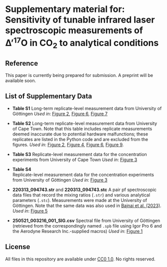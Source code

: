 # Supplementary material for:</br>Sensitivity of tunable infrared laser spectroscopic measurements of ∆’<sup>17</sup>O in CO<sub>2</sub> to analytical conditions
<!-- [![DOI](https://zenodo.org/badge/xxxx.svg)](https://zenodo.org/doi/10.5281/zenodo.xxxx) -->

## Reference
This paper is currently being prepared for submission. A preprint will be available soon.

## List of Supplementary Data

- **Table S1**
  Long-term replicate-level measurement data from University of Göttingen
  *Used in*: [Figure 2](figures/LT_Figure_2.png), [Figure 6](figures/LT_Figure_6.png), [Figure 7](figures/LT_Figure_7.png)

- **Table S2**
  Long-term replicate-level measurement data from University of Cape Town. Note that this table includes replicate measurements deemed inaccurate due to potential hardware malfunctions; these replicates are listed in the Python code and are excluded from the figures.
  *Used in*: [Figure 2](figures/LT_Figure_2.png), [Figure 4](figures/LT_Figure_4.png), [Figure 6](figures/LT_Figure_6.png), [Figure 9](figures/LT_Figure_9.png).

- **Table S3**
  Replicate-level measurement data for the concentration experiments from University of Cape Town
  *Used in*: [Figure 3](figures/LT_Figure_3.png)

- **Table S4**  
  Replicate-level measurement data for the concentration experiments from University of Göttingen
  *Used in*: [Figure 3](figures/LT_Figure_3.png)

- **220313_094743.str** and **220313_094743.stc**
  A pair pf spectroscopic data files that record the mixing ratios (`.str`) and various analytical parameters (`.stc`). Measurements were made at the University of Göttingen. Note that the same data was also used in [Bajnai et al. (2023)](https://github.com/davidbajnai/TARDIS).
  *Used in*: [Figure 5](figures/LT_Figure_5.png)

- **250521_003216_001_SIG.csv**
  Spectral file from University of Göttingen (retrieved from the correspondingly named `.spb` file using Igor Pro 6 and the Aerodyne Research Inc.-supplied macros)
  *Used in*: [Figure 1](figures/LT_Figure_1.png)

## License
All files in this repository are available under [CC0 1.0](LICENSE). No rights reserved.